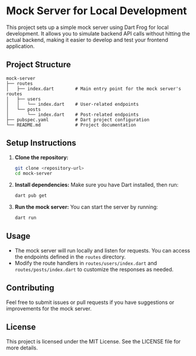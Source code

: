 # Mock Server for Local Development

This project sets up a simple mock server using Dart Frog for local development. It allows you to simulate backend API calls without hitting the actual backend, making it easier to develop and test your frontend application.

## Project Structure

```
mock-server
├── routes
│   ├── index.dart        # Main entry point for the mock server's routes
│   ├── users
│   │   └── index.dart    # User-related endpoints
│   └── posts
│       └── index.dart    # Post-related endpoints
├── pubspec.yaml          # Dart project configuration
└── README.md             # Project documentation
```

## Setup Instructions

1. **Clone the repository:**
   ```bash
   git clone <repository-url>
   cd mock-server
   ```

2. **Install dependencies:**
   Make sure you have Dart installed, then run:
   ```bash
   dart pub get
   ```

3. **Run the mock server:**
   You can start the server by running:
   ```bash
   dart run
   ```

## Usage

- The mock server will run locally and listen for requests. You can access the endpoints defined in the `routes` directory.
- Modify the route handlers in `routes/users/index.dart` and `routes/posts/index.dart` to customize the responses as needed.

## Contributing

Feel free to submit issues or pull requests if you have suggestions or improvements for the mock server. 

## License

This project is licensed under the MIT License. See the LICENSE file for more details.